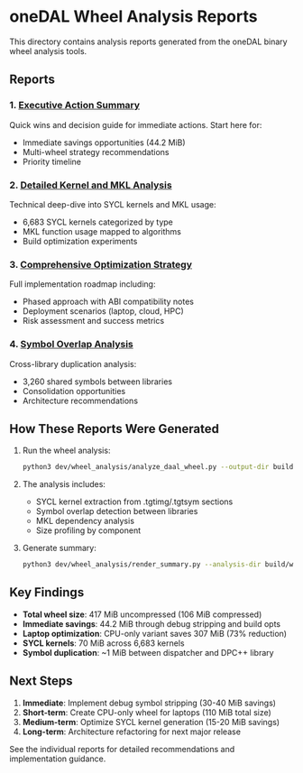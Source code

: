 # oneDAL Wheel Analysis Reports

This directory contains analysis reports generated from the oneDAL binary wheel analysis tools.

## Reports

### 1. [Executive Action Summary](executive_action_summary.md)
Quick wins and decision guide for immediate actions. Start here for:
- Immediate savings opportunities (44.2 MiB)
- Multi-wheel strategy recommendations
- Priority timeline

### 2. [Detailed Kernel and MKL Analysis](detailed_kernel_and_mkl_analysis.md)
Technical deep-dive into SYCL kernels and MKL usage:
- 6,683 SYCL kernels categorized by type
- MKL function usage mapped to algorithms
- Build optimization experiments

### 3. [Comprehensive Optimization Strategy](comprehensive_optimization_strategy.md)
Full implementation roadmap including:
- Phased approach with ABI compatibility notes
- Deployment scenarios (laptop, cloud, HPC)
- Risk assessment and success metrics

### 4. [Symbol Overlap Analysis](symbol_overlap_analysis.md)
Cross-library duplication analysis:
- 3,260 shared symbols between libraries
- Consolidation opportunities
- Architecture recommendations

## How These Reports Were Generated

1. Run the wheel analysis:
   ```bash
   python3 dev/wheel_analysis/analyze_daal_wheel.py --output-dir build/wheel_analysis
   ```

2. The analysis includes:
   - SYCL kernel extraction from .tgtimg/.tgtsym sections
   - Symbol overlap detection between libraries
   - MKL dependency analysis
   - Size profiling by component

3. Generate summary:
   ```bash
   python3 dev/wheel_analysis/render_summary.py --analysis-dir build/wheel_analysis/analysis
   ```

## Key Findings

- **Total wheel size**: 417 MiB uncompressed (106 MiB compressed)
- **Immediate savings**: 44.2 MiB through debug stripping and build opts
- **Laptop optimization**: CPU-only variant saves 307 MiB (73% reduction)
- **SYCL kernels**: 70 MiB across 6,683 kernels
- **Symbol duplication**: ~1 MiB between dispatcher and DPC++ library

## Next Steps

1. **Immediate**: Implement debug symbol stripping (30-40 MiB savings)
2. **Short-term**: Create CPU-only wheel for laptops (110 MiB total size)
3. **Medium-term**: Optimize SYCL kernel generation (15-20 MiB savings)
4. **Long-term**: Architecture refactoring for next major release

See the individual reports for detailed recommendations and implementation guidance.